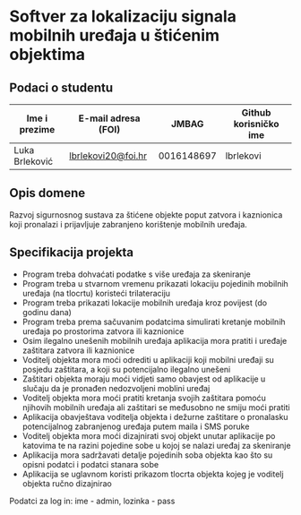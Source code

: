 # Softver za lokalizaciju signala mobilnih uređaja u štićenim objektima

## Podaci o studentu

Ime i prezime | E-mail adresa (FOI) | JMBAG      | Github korisničko ime
------------  | ------------------- | ---------- | ---------------------
Luka Brleković| lbrlekovi20@foi.hr  | 0016148697 | lbrlekovi


## Opis domene
Razvoj sigurnosnog sustava za štićene objekte poput zatvora i kaznionica koji pronalazi i prijavljuje zabranjeno korištenje mobilnih uređaja.

## Specifikacija projekta
- Program treba dohvaćati podatke s više uređaja za skeniranje
- Program treba u stvarnom vremenu prikazati lokaciju pojedinih mobilnih uređaja (na tlocrtu) koristeći trilateraciju
- Program treba prikazati lokacije mobilnih uređaja kroz povijest (do godinu dana)
- Program treba prema sačuvanim podatcima simulirati kretanje mobilnih uređaja po prostorima zatvora ili kaznionice
- Osim ilegalno unešenih mobilnih uređaja aplikacija mora pratiti i uređaje zaštitara zatvora ili kaznionice
- Voditelj objekta mora moći odrediti u aplikaciji koji mobilni uređaji su posjedu zaštitara, a koji su potencijalno ilegalno unešeni
- Zaštitari objekta moraju moći vidjeti samo obavjest od aplikacije u slučaju da je pronađen nedozvoljeni moblini uređaj
- Voditelj objekta mora moći pratiti kretanja svojih zaštitara pomoću njihovih mobilnih uređaja ali zaštitari se međusobno ne smiju moći pratiti
- Aplikacija obavještava voditelja objekta i dežurne zaštitare o pronalasku potencijalnog zabranjenog uređaja putem maila i SMS poruke
- Voditelj objekta mora moći dizajnirati svoj objekt unutar aplikacije po katovima te na razini pojedine sobe u kojoj se nalazi uređaj za skeniranje
- Aplikacija mora sadržavati detalje pojedinih soba objekta kao što su opisni podatci i podatci stanara sobe
- Aplikacija se uglavnom koristi prikazom tlocrta objekta kojeg je voditelj objekta ručno dizajnirao

Podatci za log in: ime - admin, lozinka - pass
